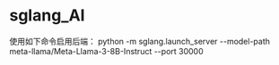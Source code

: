 # sglang_AI
使用如下命令启用后端：
python -m sglang.launch_server --model-path meta-llama/Meta-Llama-3-8B-Instruct --port 30000
